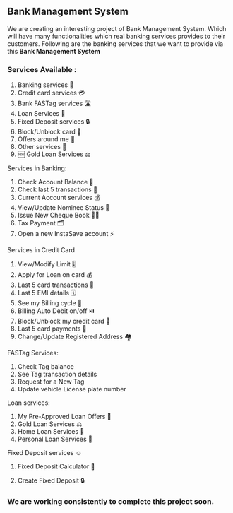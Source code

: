 ## Bank Management System
We are creating an interesting project of Bank Management System. 
Which will have many functionalities which real banking services provides to their customers. 
Following are the banking services that we want to provide via this <b> Bank Management System </b> 

### Services Available :

1. Banking services 🏦
2. Credit card services 💳
3. Bank FASTag services 🛣️
4. Loan Services 💸
5. Fixed Deposit services 🔒
6. Block/Unblock card 🚫
7. Offers around me 🎁
8. Other services 🔎
9. 🆕 Gold Loan Services ⚖️

Services in Banking:

1. Check Account Balance 💸 
2. Check last 5 transactions 📃 
3. Current Account services 💰
4. View/Update Nominee Status 👤
5. Issue New Cheque Book ✍🏻
6. Tax Payment 🗂️
7. Open a new InstaSave account ⚡

Services in Credit Card

1. View/Modify Limit 🎚️
2. Apply for Loan on card 💰
3. Last 5 card transactions 📃
4. Last 5 EMI details 🗓️ 
5. See my Billing cycle 🔁
6. Billing Auto Debit on/off ⏯️
7. Block/Unblock my credit card 🚫
8. Last 5 card payments 📄
9. Change/Update Registered Address 🏘️ 

FASTag Services:

1. Check Tag balance
2. See Tag transaction details
3. Request for a New Tag
4. Update vehicle License plate number

Loan services:

1. My Pre-Approved Loan Offers 💸
2. Gold Loan Services ⚖️
3. Home Loan Services 🏡
4. Personal Loan Services 👤

Fixed Deposit services ☺

1. Fixed Deposit Calculator 🔢

2. Create Fixed Deposit 🔒

### We are working consistently to complete this project soon.

